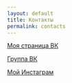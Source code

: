 ```yaml
---
layout: default
title: Контакты
permalink: contacts
---
```

[Моя страница ВК](https://vk.com/alisalisenkova)

[Группа ВК](https://vk.com/vcdorogaksebe)

[Мой Инстаграм](https://www.instagram.com/lisenkovayoga/?utm_medium=copy_link)